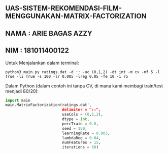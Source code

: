 ## UAS-SISTEM-REKOMENDASI-FILM-MENGGUNAKAN-MATRIX-FACTORIZATION
## NAMA : ARIE BAGAS AZZY
## NIM  : 181011400122

Untuk Menjalankan dalam terminal:  
```
python3 main.py ratings.dat -d :: -uc (0,1,2) -dt int -m cv -nf 5 -l True -li True -s 100 -lr 0.005 -lreg 0.05 -fe 10 -i 75    
```    
Dalam Python (dalam contoh ini tanpa CV, di mana kami membagi train/test menjadi 80/20):   
```python
import main
main.MatrixFactorization(ratings.dat', 
                         delimiter = "::", 
                         useCols = (0,1,2), 
                         dtype = int, 
                         percTrain = 0.8, 
                         seed = 150, 
                         learningRate = 0.003, 
                         lambdaReg = 0.04, 
                         numFeatures = 15, 
                         iterations = 60)

```
